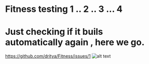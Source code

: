 # Fitness testing 1 .. 2 .. 3 ... 4
# Just checking if it buils automatically again , here we go.

https://github.com/dritya/Fitness/issues/1
![alt text](https://github.com/dritya/Fitness/issues/hhihi.png)

